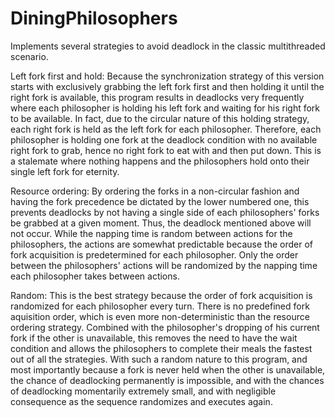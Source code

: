 # DiningPhilosophers
Implements several strategies to avoid deadlock in the classic multithreaded scenario.

Left fork first and hold:
Because the synchronization strategy of this version starts with exclusively grabbing the left fork first
and then holding it until the right fork is available, this program results in deadlocks very frequently
where each philosopher is holding his left fork and waiting for his right fork to be available. In fact,
due to the circular nature of this holding strategy, each right fork is held as the left fork for each
philosopher. Therefore, each philosopher is holding one fork at the deadlock condition with no available
right fork to grab, hence no right fork to eat with and then put down. This is a stalemate where nothing 
happens and the philosophers hold onto their single left fork for eternity.

Resource ordering:
By ordering the forks in a non-circular fashion and having the fork precedence be dictated by the lower
numbered one, this prevents deadlocks by not having a single side of each philosophers' forks be grabbed
at a given moment. Thus, the deadlock mentioned above will not occur. While the napping time is random
between actions for the philosophers, the actions are somewhat predictable because the order of fork
acquisition is predetermined for each philosopher. Only the order between the philosophers' actions will be
randomized by the napping time each philosopher takes between actions.

Random:
This is the best strategy because the order of fork acquisition is randomized for each philosopher every turn.
There is no predefined fork aquisition order, which is even more non-deterministic than the resource ordering 
strategy. Combined with the philosopher's dropping of his current fork if the other is unavailable, this removes
the need to have the wait condition and allows the philosophers to complete their meals the fastest out of all the
strategies. With such a random nature to this program, and most importantly because a fork is never held when the
other is unavailable, the chance of deadlocking permanently is impossible, and with the chances of deadlocking 
momentarily extremely small, and with negligible consequence as the sequence randomizes and executes again.
